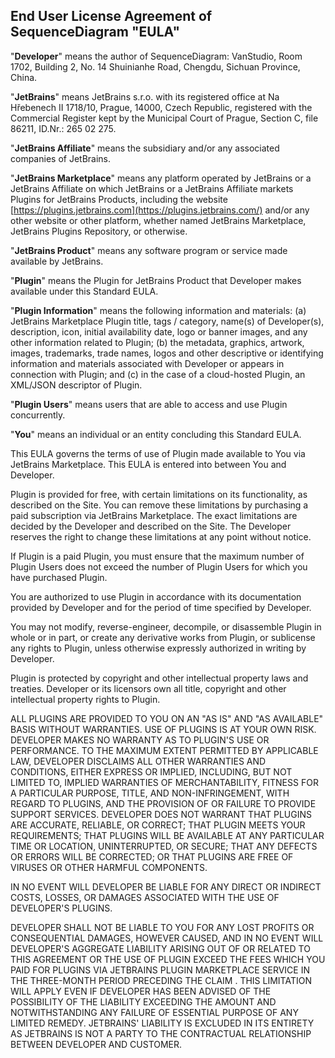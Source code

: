 ## **End User License Agreement of SequenceDiagram "EULA"**

"**Developer**" means the author of SequenceDiagram: VanStudio, Room
1702, Building 2, No. 14 Shuinianhe Road, Chengdu, Sichuan Province,
China.

"**JetBrains**" means JetBrains s.r.o. with its registered office at
Na Hřebenech II 1718/10, Prague, 14000, Czech Republic, registered with
the Commercial Register kept by the Municipal Court of Prague, Section
C, file 86211, ID.Nr.: 265 02 275.

"**JetBrains Affiliate**" means the subsidiary and/or any associated
companies of JetBrains.

"**JetBrains Marketplace**" means any platform operated by JetBrains
or a JetBrains Affiliate on which JetBrains or a JetBrains Affiliate
markets Plugins for JetBrains Products, including the
website [https://plugins.jetbrains.com](https://plugins.jetbrains.com/) and/or
any other website or other platform, whether named JetBrains
Marketplace, JetBrains Plugins Repository, or otherwise.

"**JetBrains Product**" means any software program or service made
available by JetBrains.

"**Plugin**" means the Plugin for JetBrains Product that Developer
makes available under this Standard EULA.

"**Plugin Information**" means the following information and
materials: (a) JetBrains Marketplace Plugin title, tags / category,
name(s) of Developer(s), description, icon, initial availability date,
logo or banner images, and any other information related to Plugin; (b)
the metadata, graphics, artwork, images, trademarks, trade names, logos
and other descriptive or identifying information and materials
associated with Developer or appears in connection with Plugin; and (c)
in the case of a cloud-hosted Plugin, an XML/JSON descriptor of Plugin.

"**Plugin Users**" means users that are able to access and use Plugin
concurrently.

"**You**" means an individual or an entity concluding this Standard
EULA.

This EULA governs the terms of use of Plugin made available to You via
JetBrains Marketplace. This EULA is entered into between You and
Developer.

Plugin is provided for free, with certain limitations on its
functionality, as described on the Site. You can remove these
limitations by purchasing a paid subscription via JetBrains Marketplace.
The exact limitations are decided by the Developer and described on the
Site. The Developer reserves the right to change these limitations at
any point without notice.

If Plugin is a paid Plugin, you must ensure that the maximum number of
Plugin Users does not exceed the number of Plugin Users for which you
have purchased Plugin.

You are authorized to use Plugin in accordance with its documentation
provided by Developer and for the period of time specified by Developer.

You may not modify, reverse-engineer, decompile, or disassemble Plugin
in whole or in part, or create any derivative works from Plugin, or
sublicense any rights to Plugin, unless otherwise expressly authorized
in writing by Developer.

Plugin is protected by copyright and other intellectual property laws
and treaties. Developer or its licensors own all title, copyright and
other intellectual property rights to Plugin.

ALL PLUGINS ARE PROVIDED TO YOU ON AN "AS IS" AND "AS AVAILABLE"
BASIS WITHOUT WARRANTIES. USE OF PLUGINS IS AT YOUR OWN RISK. DEVELOPER
MAKES NO WARRANTY AS TO PLUGIN'S USE OR PERFORMANCE. TO THE MAXIMUM
EXTENT PERMITTED BY APPLICABLE LAW, DEVELOPER DISCLAIMS ALL OTHER
WARRANTIES AND CONDITIONS, EITHER EXPRESS OR IMPLIED, INCLUDING, BUT NOT
LIMITED TO, IMPLIED WARRANTIES OF MERCHANTABILITY, FITNESS FOR A
PARTICULAR PURPOSE, TITLE, AND NON-INFRINGEMENT, WITH REGARD TO PLUGINS,
AND THE PROVISION OF OR FAILURE TO PROVIDE SUPPORT SERVICES. DEVELOPER
DOES NOT WARRANT THAT PLUGINS ARE ACCURATE, RELIABLE, OR CORRECT; THAT
PLUGIN MEETS YOUR REQUIREMENTS; THAT PLUGINS WILL BE AVAILABLE AT ANY
PARTICULAR TIME OR LOCATION, UNINTERRUPTED, OR SECURE; THAT ANY DEFECTS
OR ERRORS WILL BE CORRECTED; OR THAT PLUGINS ARE FREE OF VIRUSES OR
OTHER HARMFUL COMPONENTS.

IN NO EVENT WILL DEVELOPER BE LIABLE FOR ANY DIRECT OR INDIRECT COSTS,
LOSSES, OR DAMAGES ASSOCIATED WITH THE USE OF DEVELOPER'S PLUGINS.

DEVELOPER SHALL NOT BE LIABLE TO YOU FOR ANY LOST PROFITS OR
CONSEQUENTIAL DAMAGES, HOWEVER CAUSED, AND IN NO EVENT WILL DEVELOPER'S
AGGREGATE LIABILITY ARISING OUT OF OR RELATED TO THIS AGREEMENT OR THE
USE OF PLUGIN EXCEED THE FEES WHICH YOU PAID FOR PLUGINS VIA JETBRAINS
PLUGIN MARKETPLACE SERVICE IN THE THREE-MONTH PERIOD PRECEDING THE CLAIM
. THIS LIMITATION WILL APPLY EVEN IF DEVELOPER HAS BEEN ADVISED OF THE
POSSIBILITY OF THE LIABILITY EXCEEDING THE AMOUNT AND NOTWITHSTANDING
ANY FAILURE OF ESSENTIAL PURPOSE OF ANY LIMITED REMEDY. JETBRAINS'
LIABILITY IS EXCLUDED IN ITS ENTIRETY AS JETBRAINS IS NOT A PARTY TO THE
CONTRACTUAL RELATIONSHIP BETWEEN DEVELOPER AND CUSTOMER.
